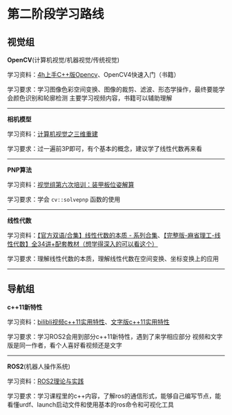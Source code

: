 # 第二阶段学习路线

## 视觉组

**OpenCV**(计算机视觉/机器视觉/传统视觉)

学习资料：[4h上手C++版Opencv](https://www.bilibili.com/video/BV11A411T7rL)、OpenCV4快速入门（书籍）

学习要求：学习图像色彩空间变换、图像的裁剪、滤波、形态学操作，最终要能学会颜色识别和轮廓检测
主要学习视频内容，书籍可以辅助理解

---

**相机模型**

学习资料：[计算机视觉之三维重建](https://www.bilibili.com/video/BV1mT4y1o7Q2)

学习要求：过一遍前3P即可，有个基本的概念，建议学了线性代数再来看

---

**PNP算法**

学习资料：[视觉组第六次培训：装甲板位姿解算](https://www.bilibili.com/video/BV1dw411B7Bz)

学习要求：学会 `cv::solvepnp` 函数的使用

---

**线性代数**

学习资料：[【官方双语/合集】线性代数的本质 - 系列合集](https://www.bilibili.com/video/BV1ys411472E)、[【完整版-麻省理工-线性代数】全34讲+配套教材（想学得深入的可以看这个）](https://www.bilibili.com/video/BV1ix411f7Yp)

学习要求：理解线性代数的本质，理解线性代数在空间变换、坐标变换上的应用

---

## 导航组

**c++11新特性**

学习资料：[bilibli视频](https://www.bilibili.com/video/BV1bX4y1G7ks)[c++11实用特性](https://www.bilibili.com/video/BV1bX4y1G7ks)、[文字版c++11实用特性](https://subingwen.cn/cplusplus/)

学习要求：学习ROS2会用到部分c++11新特性，遇到了来学相应部分
视频和文字版是同一作者，看个人喜好看视频还是文字

---

**ROS2**(机器⼈操作系统)

学习资料：[ROS2理论与实践](https://www.bilibili.com/video/BV1VB4y137ys)

学习要求：学习课程里的c++内容，了解ros的通信形式，能够自己编写节点，能看懂urdf、launch启动文件和使用基本的ros命令和可视化工具
